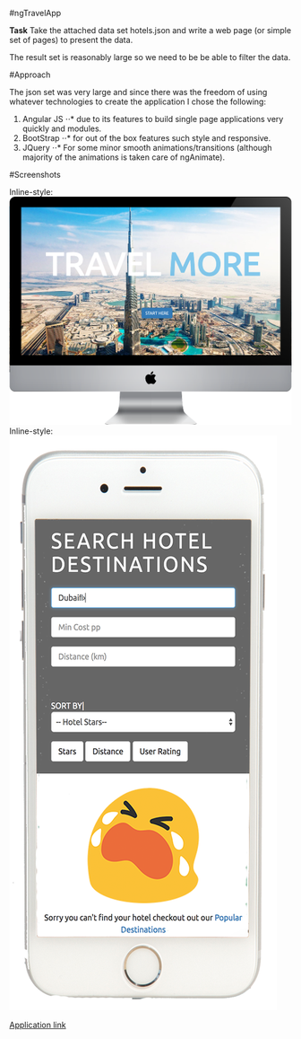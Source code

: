 #ngTravelApp

**Task**
Take the attached data set hotels.json and write a web page (or simple set of pages) to present the data.

The result set is reasonably large so we need to be be able to filter the data.

#Approach

The json set was very large and since there was the freedom of using whatever technologies to create the application I chose the following:

1. Angular JS
⋅⋅* due to its features to build single page applications very quickly and modules.
2. BootStrap
⋅⋅* for out of the box features such style and responsive.
3. JQuery
⋅⋅* For some minor smooth animations/transitions (although majority of the animations is taken care of ngAnimate).

#Screenshots

Inline-style:
![alt text](https://github.com/tejpal-sohal/ngTravelApp/blob/master/img/screen1.png "ngTravelApp")
Inline-style:
![alt text](https://github.com/tejpal-sohal/ngTravelApp/blob/master/img/screen2.png "ngTravelApp")

[Application link](http://ngtravelmore.s3-website-eu-west-1.amazonaws.com)
